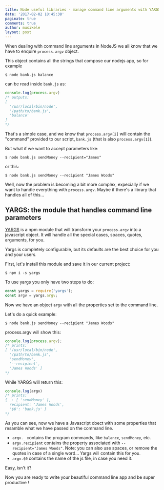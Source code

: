 ```yaml
---
title: Node useful libraries - manage command line arguments with YARGS
date: '2017-02-02 10:45:38'
paginate: true
comments: true
author: musikele
layout: post
---
```

When dealing with command line arguments in NodeJS we all know that we have to enquire `process.argv` object. 

This object contains all the strings that compose our nodejs app, so for example 

```terminal
$ node bank.js balance 
```

can be read inside `bank.js` as: 

```javascript
console.log(process.argv) 
/* outputs: 
[
  '/usr/local/bin/node', 
  '/path/to/bank.js',
  'balance'
]
*/
```

That's a simple case, and we know that `process.argv[2]` will contain the "command" provided to our script, `bank.js` (that is also `process.argv[1]`). 

But what if we want to accept parameters like:

```terminal
$ node bank.js sendMoney --recipient="James" 
```

or this:

```terminal
$ node bank.js sendMoney --recipient "James Woods" 
```
 
Well, now the problem is becoming a bit more complex, expecially if we want to handle everything with `process.argv`. Maybe if there's a library that handles all of this... 

## YARGS: the module that handles command line parameters 

[YARGS](http://yargs.js.org) is a npm module that will transform your `process.argv` into a javascript object. It will handle all the special cases, spaces, quotes, arguments, for you. 

Yargs is completely configurable, but its defaults are the best choice for you and your users. 

First, let's install this module and save it in our current project: 

```terminal
$ npm i -s yargs 
```

To use yargs you only have two steps to do: 

```javascript
const yargs = require('yargs');
const argv = yargs.argv; 
```

Now we have an object `argv` with all the properties set to the command line. 

Let's do a quick example: 

```terminal
$ node bank.js sendMoney --recipient "James Woods" 
```

process.argv will show this: 

```javascript
console.log(process.argv);
/* prints: 
[ '/usr/local/bin/node',
  '/path/to/bank.js',
  'sendMoney',
  '--recipient',
  'James Woods' ]
*/
```

While YARGS will return this: 

```javascript
console.log(argv)
/* prints: 
{ _: [ 'sendMoney' ],
  recipient: 'James Woods',
  '$0': 'bank.js' }
*/ 
```

As you can see, now we have a Javascript obect with some properties that resamble what we have passed on the command line. 

- `argv._` contains the program commands, like `balance`, `sendMoney`, etc. 
- `argv.recipient` contains the property associated  with `--recipient="James Woods"`. Note: you can also use spaces, or remove the quotes in case of a single word... Yargs will contain this for you. 
- `argv.$0` contains the name of the js file, in case you need it. 

Easy, isn't it? 

Now you are ready to write your beautiful command line app and be super productive !